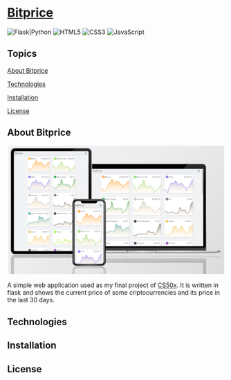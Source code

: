 # [Bitprice](ttps://cryptobitprice.herokuapp.com/)

![Flask|Python](https://img.shields.io/badge/Flask-Python-brightgreen)
![HTML5](https://img.shields.io/badge/HTML5-red)
![CSS3](https://img.shields.io/badge/CSS3-purple)
![JavaScript](https://img.shields.io/badge/JavaScript-yellow)

## Topics

[About Bitprice]()

[Technologies]()

[Installation]()

[License]()

## About Bitprice

<div align="center">
  <img src="image.png" width="500">
</div>

A simple web application used as my final project of [CS50x](https://cs50.harvard.edu/x/2020/). It is written in flask and shows the current price of some criptocurrencies and its price in the last 30 days.

## Technologies

## Installation

## License